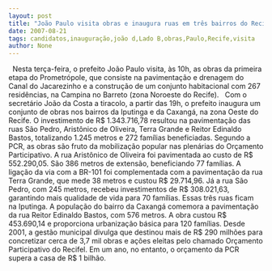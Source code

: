 ```yaml
---
layout: post
title: "João Paulo visita obras e inaugura ruas em três bairros do Recife, ao lado do seu candidato à sucessão"
date: 2007-08-21
tags: candidatos,inauguração,joão d,Lado B,obras,Paulo,Recife,visita
author: None
---
```

&nbsp;
Nesta ter&ccedil;a-feira, o prefeito Jo&atilde;o Paulo visita, &agrave;s 10h, as obras da primeira etapa do Prometr&oacute;pole, que consiste na pavimenta&ccedil;&atilde;o e drenagem do Canal do Jacarezinho e a constru&ccedil;&atilde;o de um conjunto habitacional com 267 resid&ecirc;ncias, na Campina no Barreto (zona Noroeste do Recife).
&nbsp;
Com o secret&aacute;rio Jo&atilde;o da Costa a tiracolo, a partir das 19h, o prefeito inaugura um conjunto de obras nos bairros da Iputinga e da Caxang&aacute;, na zona Oeste do Recife. 
O investimento de R$ 1.343.716,78 resultou na pavimenta&ccedil;&atilde;o das ruas S&atilde;o Pedro, Arist&ocirc;nico de Oliveira, Terra Grande e Reitor Edinaldo Bastos, totalizando 1.245 metros e 272 fam&iacute;lias beneficiadas. 
Segundo a PCR, as obras s&atilde;o fruto da mobiliza&ccedil;&atilde;o popular nas plen&aacute;rias do Or&ccedil;amento Participativo. 
A rua Arist&ocirc;nico de Oliveira foi pavimentada ao custo de R$ 552.290,05. S&atilde;o 386 metros de extens&atilde;o, beneficiando 77 fam&iacute;lias. A liga&ccedil;&atilde;o da via com a BR-101 foi complementada com a pavimenta&ccedil;&atilde;o da rua Terra Grande, que mede 38 metros e custou R$ 29.714,96. J&aacute; a rua S&atilde;o Pedro, com 245 metros, recebeu investimentos de R$ 308.021,63, garantindo mais qualidade de vida para 70 fam&iacute;lias. Essas tr&ecirc;s ruas ficam na Iputinga. 
A popula&ccedil;&atilde;o do bairro da Caxang&aacute; comemora a pavimenta&ccedil;&atilde;o da rua Reitor Edinaldo Bastos, com 576 metros. A obra custou R$ 453.690,14 e proporciona urbaniza&ccedil;&atilde;o b&aacute;sica para 120 fam&iacute;lias. Desde 2001, a gest&atilde;o municipal divulga que destinou mais de R$ 290 milh&otilde;es para concretizar cerca de 3,7 mil obras e a&ccedil;&otilde;es eleitas pelo chamado Or&ccedil;amento Participativo do Recifel. Em um ano, no entanto, o or&ccedil;amento da PCR supera a casa de R$ 1 bilh&atilde;o.&nbsp;
 